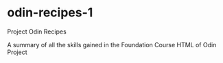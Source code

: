 # odin-recipes-1
Project Odin Recipes

A summary of all the skills gained in the Foundation Course HTML of Odin Project